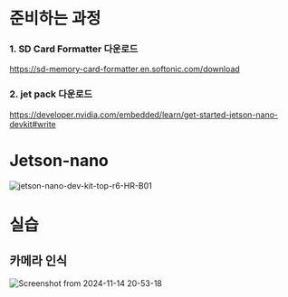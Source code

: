 # 준비하는 과정

### 1. SD Card Formatter 다운로드
https://sd-memory-card-formatter.en.softonic.com/download

### 2. jet pack 다운로드
https://developer.nvidia.com/embedded/learn/get-started-jetson-nano-devkit#write

# Jetson-nano
![jetson-nano-dev-kit-top-r6-HR-B01](https://github.com/user-attachments/assets/b713300c-4429-41c0-9474-7b443e2ebee0)

# 실습

## 카메라 인식


![Screenshot from 2024-11-14 20-53-18](https://github.com/user-attachments/assets/c8e194bf-1b46-4e40-85a3-4b1deca71734)


